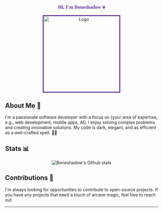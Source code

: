 <p align="center">

  <h3 align="center" style="color: #663399; font-family: 'Times New Roman', serif; font-weight: bold;">Hi, I'm Boneshadow 💀</h3>

<p align="center">
  <img src="https://i.pinimg.com/originals/b3/7f/1c/b37f1c3627e2259afdd71b9af6b33b3e.jpg" alt="Logo" width="250" height="250" style="border: 3px solid #663399;">
</p>

##  About Me 🦇

I'm a passionate software developer with a focus on [your area of expertise, e.g., web development, mobile apps, AI]. I enjoy solving complex problems and creating innovative solutions. My code is dark, elegant, and as efficient as a well-crafted spell. 🧙‍♂️

##  Stats 📊

<p align="center">
  <img src="https://github-readme-stats.vercel.app/api?username=Boneshadow&show_icons=true&theme=tokyonight&count_private=true&include_all_commits=true" alt="Boneshadow's Github stats"/>

##  Contributions 🤝

I'm always looking for opportunities to contribute to open-source projects. If you have any projects that need a touch of arcane magic, feel free to reach out. 

---

<p align="center">

